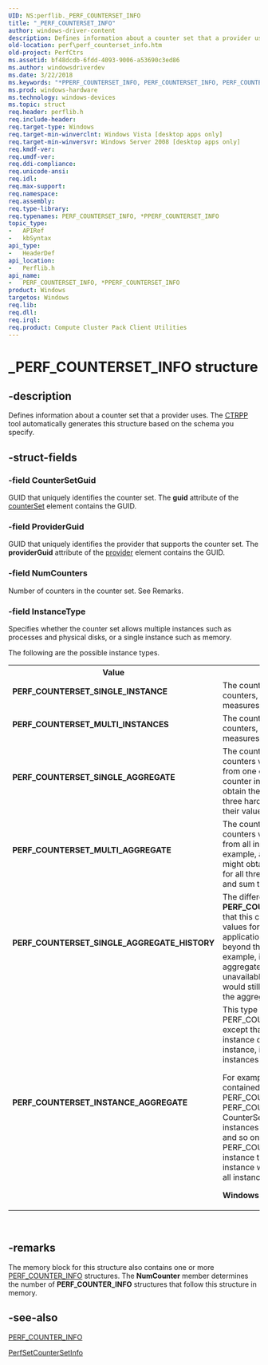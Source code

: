 ```yaml
---
UID: NS:perflib._PERF_COUNTERSET_INFO
title: "_PERF_COUNTERSET_INFO"
author: windows-driver-content
description: Defines information about a counter set that a provider uses. The CTRPP tool automatically generates this structure based on the schema you specify.
old-location: perf\perf_counterset_info.htm
old-project: PerfCtrs
ms.assetid: bf48dcdb-6fdd-4093-9006-a53690c3ed86
ms.author: windowsdriverdev
ms.date: 3/22/2018
ms.keywords: "*PPERF_COUNTERSET_INFO, PERF_COUNTERSET_INFO, PERF_COUNTERSET_INFO structure [Perf], PERF_COUNTERSET_INFO, *PPERF_COUNTERSET_INFO, PERF_COUNTERSET_INFO, *PPERF_COUNTERSET_INFO structure [Perf], PERF_COUNTERSET_INSTANCE_AGGREGATE, PERF_COUNTERSET_MULTI_AGGREGATE, PERF_COUNTERSET_MULTI_INSTANCES, PERF_COUNTERSET_SINGLE_AGGREGATE, PERF_COUNTERSET_SINGLE_AGGREGATE_HISTORY, PERF_COUNTERSET_SINGLE_INSTANCE, _PERF_COUNTERSET_INFO, base.perf_counterset_info, perf.perf_counterset_info, perflib/PERF_COUNTERSET_INFO"
ms.prod: windows-hardware
ms.technology: windows-devices
ms.topic: struct
req.header: perflib.h
req.include-header: 
req.target-type: Windows
req.target-min-winverclnt: Windows Vista [desktop apps only]
req.target-min-winversvr: Windows Server 2008 [desktop apps only]
req.kmdf-ver: 
req.umdf-ver: 
req.ddi-compliance: 
req.unicode-ansi: 
req.idl: 
req.max-support: 
req.namespace: 
req.assembly: 
req.type-library: 
req.typenames: PERF_COUNTERSET_INFO, *PPERF_COUNTERSET_INFO
topic_type:
-	APIRef
-	kbSyntax
api_type:
-	HeaderDef
api_location:
-	Perflib.h
api_name:
-	PERF_COUNTERSET_INFO, *PPERF_COUNTERSET_INFO
product: Windows
targetos: Windows
req.lib: 
req.dll: 
req.irql: 
req.product: Compute Cluster Pack Client Utilities
---
```


# _PERF_COUNTERSET_INFO structure


## -description


Defines information about a counter set that a provider uses.  The <a href="https://msdn.microsoft.com/3939f6a1-0a94-429d-a71e-b37f045fea13">CTRPP</a> tool automatically generates this structure based on the  schema you specify.


## -struct-fields




### -field CounterSetGuid

GUID that uniquely identifies the counter set. The <b>guid</b> attribute of the <a href="https://msdn.microsoft.com/">counterSet</a> element contains the GUID.


### -field ProviderGuid

GUID that uniquely identifies the provider that supports the counter set. The <b>providerGuid</b> attribute of the <a href="https://msdn.microsoft.com/library/windows/hardware/hh406455">provider</a> element contains the GUID.


### -field NumCounters

Number of counters in the counter set. See Remarks.


### -field InstanceType

Specifies whether the counter set allows multiple instances such as processes and physical disks, or    a single instance such as memory. 


The following are the possible instance types.



<table>
<tr>
<th>Value</th>
<th>Meaning</th>
</tr>
<tr>
<td width="40%"><a id="PERF_COUNTERSET_SINGLE_INSTANCE"></a><a id="perf_counterset_single_instance"></a><dl>
<dt><b>PERF_COUNTERSET_SINGLE_INSTANCE</b></dt>
</dl>
</td>
<td width="60%">
The counter set contains single instance counters, for example, a counter that measures physical memory.

</td>
</tr>
<tr>
<td width="40%"><a id="PERF_COUNTERSET_MULTI_INSTANCES"></a><a id="perf_counterset_multi_instances"></a><dl>
<dt><b>PERF_COUNTERSET_MULTI_INSTANCES</b></dt>
</dl>
</td>
<td width="60%">
The counter set contains multiple instance counters, for example, a counter that measures the average disk I/O for a process.

</td>
</tr>
<tr>
<td width="40%"><a id="PERF_COUNTERSET_SINGLE_AGGREGATE"></a><a id="perf_counterset_single_aggregate"></a><dl>
<dt><b>PERF_COUNTERSET_SINGLE_AGGREGATE</b></dt>
</dl>
</td>
<td width="60%">
The counter set contains single instance counters whose aggregate value is obtained from one or more sources. For example, a counter in this type of counter set might obtain the number of reads from each of the three hard disks on the computer and sum their values. 

</td>
</tr>
<tr>
<td width="40%"><a id="PERF_COUNTERSET_MULTI_AGGREGATE"></a><a id="perf_counterset_multi_aggregate"></a><dl>
<dt><b>PERF_COUNTERSET_MULTI_AGGREGATE</b></dt>
</dl>
</td>
<td width="60%">
The counter set contains multiple instance counters whose aggregate value is obtained from all instances of the counter. For example, a counter in this type of counter set might obtain the total thread execution time for all threads in a multi-threaded application and sum their values.

</td>
</tr>
<tr>
<td width="40%"><a id="PERF_COUNTERSET_SINGLE_AGGREGATE_HISTORY"></a><a id="perf_counterset_single_aggregate_history"></a><dl>
<dt><b>PERF_COUNTERSET_SINGLE_AGGREGATE_HISTORY</b></dt>
</dl>
</td>
<td width="60%">
The difference between this type and <b>PERF_COUNTERSET_SINGLE_AGGREGATE</b> is that this counter set type stores all counter values for the lifetime of the consumer application (the counter value is cached beyond the lifetime of the counter). For example, if one of the hard disks in the single aggregate example above were to become unavailable, the total bytes read by that disk would still be available and used to calculate the aggregate value. 

</td>
</tr>
<tr>
<td width="40%"><a id="PERF_COUNTERSET_INSTANCE_AGGREGATE"></a><a id="perf_counterset_instance_aggregate"></a><dl>
<dt><b>PERF_COUNTERSET_INSTANCE_AGGREGATE</b></dt>
</dl>
</td>
<td width="60%">
This type is similar to PERF_COUNTERSET_MULTI_AGGREGATE, except that instead of aggregating all instance data to one aggregated (_Total) instance, it will aggregate counter data from instances of the same name.

 

For example, if multiple provider processes contained instances named IExplore, PERF_COUNTERSET_MULTIPLE and PERF_COUNTERSET_MULTI_AGGREGATE CounterSet will show multiple IExplore instances (IExplore, IExplore#1, IExplore#2, and so on); however, a PERF_COUNTERSET_INSTANCE_AGGREGATE instance type will only publish one IExplore instance with aggregated counter data from all instances named IExplore.


<b>Windows Vista:  </b>This type is not available.



</td>
</tr>
</table>
 


## -remarks



The memory block for this structure also contains one or more <a href="https://msdn.microsoft.com/f1fb6ad5-ad38-46d0-b76d-803887ba3d97">PERF_COUNTER_INFO</a> structures. The <b>NumCounter</b> member determines the number of <b>PERF_COUNTER_INFO</b> structures that follow this structure in memory.




## -see-also




<a href="https://msdn.microsoft.com/f1fb6ad5-ad38-46d0-b76d-803887ba3d97">PERF_COUNTER_INFO</a>



<a href="https://msdn.microsoft.com/b4295503-5588-4898-816c-939a5920fc77">PerfSetCounterSetInfo</a>
 

 

